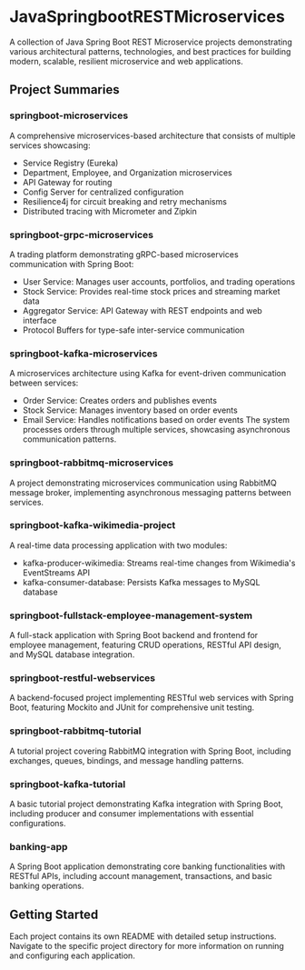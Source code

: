 # JavaSpringbootRESTMicroservices

A collection of Java Spring Boot REST Microservice projects demonstrating various architectural patterns, technologies, and best practices for building modern, scalable, resilient microservice and web applications.

## Project Summaries

### springboot-microservices
A comprehensive microservices-based architecture that consists of multiple services showcasing:
- Service Registry (Eureka)
- Department, Employee, and Organization microservices
- API Gateway for routing
- Config Server for centralized configuration
- Resilience4j for circuit breaking and retry mechanisms
- Distributed tracing with Micrometer and Zipkin

### springboot-grpc-microservices
A trading platform demonstrating gRPC-based microservices communication with Spring Boot:
- User Service: Manages user accounts, portfolios, and trading operations
- Stock Service: Provides real-time stock prices and streaming market data
- Aggregator Service: API Gateway with REST endpoints and web interface
- Protocol Buffers for type-safe inter-service communication

### springboot-kafka-microservices
A microservices architecture using Kafka for event-driven communication between services:
- Order Service: Creates orders and publishes events
- Stock Service: Manages inventory based on order events
- Email Service: Handles notifications based on order events
The system processes orders through multiple services, showcasing asynchronous communication patterns.

### springboot-rabbitmq-microservices
A project demonstrating microservices communication using RabbitMQ message broker, implementing asynchronous messaging patterns between services.

### springboot-kafka-wikimedia-project
A real-time data processing application with two modules:
- kafka-producer-wikimedia: Streams real-time changes from Wikimedia's EventStreams API
- kafka-consumer-database: Persists Kafka messages to MySQL database

### springboot-fullstack-employee-management-system
A full-stack application with Spring Boot backend and frontend for employee management, featuring CRUD operations, RESTful API design, and MySQL database integration.

### springboot-restful-webservices
A backend-focused project implementing RESTful web services with Spring Boot, featuring Mockito and JUnit for comprehensive unit testing.

### springboot-rabbitmq-tutorial
A tutorial project covering RabbitMQ integration with Spring Boot, including exchanges, queues, bindings, and message handling patterns.

### springboot-kafka-tutorial
A basic tutorial project demonstrating Kafka integration with Spring Boot, including producer and consumer implementations with essential configurations.

### banking-app
A Spring Boot application demonstrating core banking functionalities with RESTful APIs, including account management, transactions, and basic banking operations.

## Getting Started

Each project contains its own README with detailed setup instructions. Navigate to the specific project directory for more information on running and configuring each application.